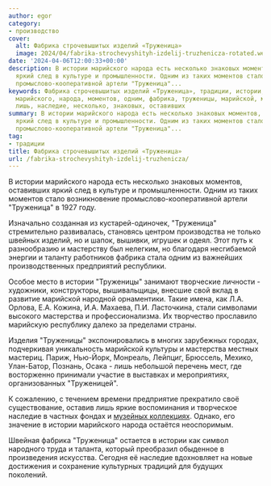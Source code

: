```yaml
---
author: egor
category:
- производство
cover:
  alt: Фабрика строчевышитых изделий «Труженица»
  image: 2024/04/fabrika-strochevyshityh-izdelij-truzhenicza-rotated.webp
date: '2024-04-06T12:00:33+00:00'
description: В истории марийского народа есть несколько знаковых моментов, оставивших
  яркий след в культуре и промышленности. Одним из таких моментов стало возникновение
  промыслово-кооперативной артели "Труженица"...
keywords: Фабрика строчевышитых изделий «Труженица», традиции, истории, труженица,
  марийского, народа, моментов, одним, фабрика, труженицы, марийской, мастерства,
  лишь, наследие, несколько, знаковых, оставивших
summary: В истории марийского народа есть несколько знаковых моментов, оставивших
  яркий след в культуре и промышленности. Одним из таких моментов стало возникновение
  промыслово-кооперативной артели "Труженица"...
tag:
- традиции
title: Фабрика строчевышитых изделий «Труженица»
url: /fabrika-strochevyshityh-izdelij-truzhenicza/
---
```


В истории марийского народа есть несколько знаковых моментов, оставивших яркий след в культуре и промышленности. Одним из таких моментов стало возникновение промыслово-кооперативной артели "Труженица" в 1927 году.

Изначально созданная из кустарей\-одиночек, "Труженица" стремительно развивалась, становясь центром производства не только швейных изделий, но и шапок, вышивки, игрушек и одеял. Этот путь к разнообразию и мастерству был нелегким, но благодаря несгибаемой энергии и таланту работников фабрика стала одним из важнейших производственных предприятий республики.

Особое место в истории "Труженицы" занимают творческие личности \- художники, конструкторы, вышивальщицы, внесшие свой вклад в развитие марийской народной орнаментики. Такие имена, как Л.А. Орлова, Е.А. Кожина, И.А. Махаева, П.И. Ласточкина, стали символами высокого мастерства и профессионализма. Их творчество прославило марийскую республику далеко за пределами страны.

Изделия "Труженицы" экспонировались в многих зарубежных городах, подчеркивая уникальность марийской культуры и мастерства местных мастериц. Париж, Нью\-Йорк, Монреаль, Лейпциг, Брюссель, Мехико, Улан\-Батор, Познань, Осака \- лишь небольшой перечень мест, где восторженно принимали участие в выставках и мероприятиях, организованных "Труженицей".

К сожалению, с течением времени предприятие прекратило своё существование, оставив лишь яркие воспоминания и творческое наследие в частных фондах и [музейных коллекциях](/arhaus/). Однако, его значение в истории марийского народа остаётся неоспоримым.

Швейная фабрика "Труженица" остается в истории как символ народного труда и таланта, который преобразил обыденное в произведения искусства. Сегодня её наследие вдохновляет на новые достижения и сохранение культурных традиций для будущих поколений.